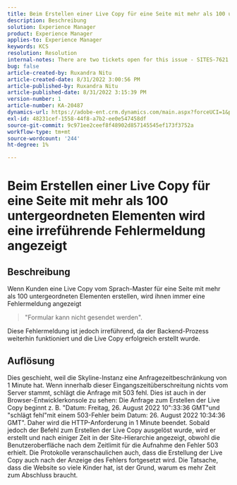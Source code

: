 ```yaml
---
title: Beim Erstellen einer Live Copy für eine Seite mit mehr als 100 untergeordneten Elementen wird eine irreführende Fehlermeldung angezeigt
description: Beschreibung
solution: Experience Manager
product: Experience Manager
applies-to: Experience Manager
keywords: KCS
resolution: Resolution
internal-notes: There are two tickets open for this issue - SITES-7621 and SITES-7668
bug: false
article-created-by: Ruxandra Nitu
article-created-date: 8/31/2022 3:00:56 PM
article-published-by: Ruxandra Nitu
article-published-date: 8/31/2022 3:15:39 PM
version-number: 1
article-number: KA-20487
dynamics-url: https://adobe-ent.crm.dynamics.com/main.aspx?forceUCI=1&pagetype=entityrecord&etn=knowledgearticle&id=56d1d4b4-3d29-ed11-9db1-0022480861dd
exl-id: 48231cef-1558-44f8-a7b2-ee0e547458df
source-git-commit: 9c971ee2ceef8f48902d857145545ef173f3752a
workflow-type: tm+mt
source-wordcount: '244'
ht-degree: 1%

---
```


# Beim Erstellen einer Live Copy für eine Seite mit mehr als 100 untergeordneten Elementen wird eine irreführende Fehlermeldung angezeigt

## Beschreibung


Wenn Kunden eine Live Copy vom Sprach-Master für eine Seite mit mehr als 100 untergeordneten Elementen erstellen, wird ihnen immer eine Fehlermeldung angezeigt


> &quot;Formular kann nicht gesendet werden&quot;.


Diese Fehlermeldung ist jedoch irreführend, da der Backend-Prozess weiterhin funktioniert und die Live Copy erfolgreich erstellt wurde.


## Auflösung


Dies geschieht, weil die Skyline-Instanz eine Anfragezeitbeschränkung von 1 Minute hat.
Wenn innerhalb dieser Eingangszeitüberschreitung nichts vom Server stammt, schlägt die Anfrage mit 503 fehl.
Dies ist auch in der Browser-Entwicklerkonsole zu sehen: Die Anfrage zum Erstellen der Live Copy beginnt z. B. &quot;Datum: Freitag, 26. August 2022 10&quot;:33:36 GMT&quot;und &quot;schlägt fehl&quot;mit einem 503-Fehler beim Datum: 26. August 2022 10:34:36 GMT&quot;. Daher wird die HTTP-Anforderung in 1 Minute beendet.
Sobald jedoch der Befehl zum Erstellen der Live Copy ausgelöst wurde, wird er erstellt und nach einiger Zeit in der Site-Hierarchie angezeigt, obwohl die Benutzeroberfläche nach dem Zeitlimit für die Aufnahme den Fehler 503 erhielt. Die Protokolle veranschaulichen auch, dass die Erstellung der Live Copy auch nach der Anzeige des Fehlers fortgesetzt wird. Die Tatsache, dass die Website so viele Kinder hat, ist der Grund, warum es mehr Zeit zum Abschluss braucht.
